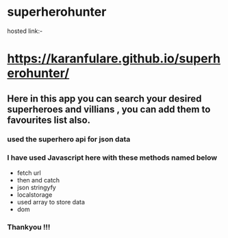 # superherohunter 
hosted link:-

# https://karanfulare.github.io/superherohunter/ 

## Here in this app you can search your desired superheroes and villians , you can add them to favourites list also.

### used the superhero api for json data

### I have used Javascript here with these methods named below 

- fetch url
- then and catch
- json stringyfy
- localstorage 
- used array to store data
- dom 

### Thankyou !!!
